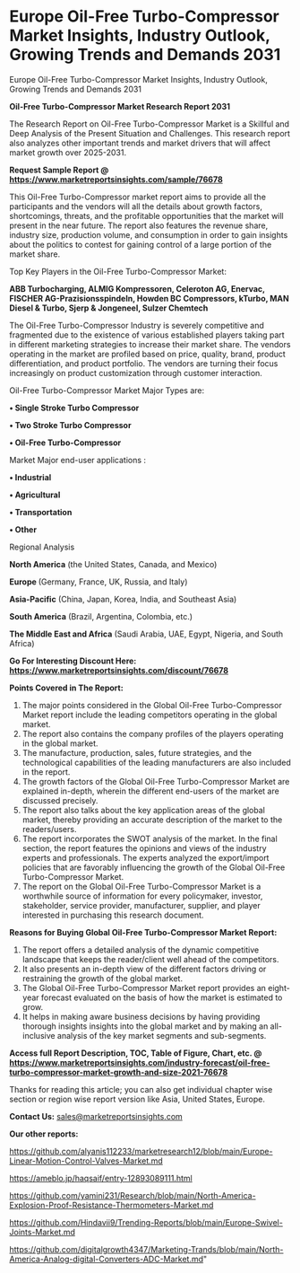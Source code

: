 # Europe Oil-Free Turbo-Compressor Market Insights, Industry Outlook, Growing Trends and Demands 2031
Europe Oil-Free Turbo-Compressor Market Insights, Industry Outlook, Growing Trends and Demands 2031

<strong>Oil-Free Turbo-Compressor Market Research Report 2031</strong>

The Research Report on Oil-Free Turbo-Compressor Market is a Skillful and Deep Analysis of the Present Situation and Challenges. This research report also analyzes other important trends and market drivers that will affect market growth over 2025-2031.

<strong>Request Sample Report @ <a href=https://www.marketreportsinsights.com/sample/76678>https://www.marketreportsinsights.com/sample/76678</a></strong>

This Oil-Free Turbo-Compressor market report aims to provide all the participants and the vendors will all the details about growth factors, shortcomings, threats, and the profitable opportunities that the market will present in the near future. The report also features the revenue share, industry size, production volume, and consumption in order to gain insights about the politics to contest for gaining control of a large portion of the market share.

Top Key Players in the Oil-Free Turbo-Compressor Market:

<strong>ABB Turbocharging, ALMIG Kompressoren, Celeroton AG, Enervac, FISCHER AG-Prazisionsspindeln, Howden BC Compressors, kTurbo, MAN Diesel & Turbo, Sjerp & Jongeneel, Sulzer Chemtech</strong>

The Oil-Free Turbo-Compressor Industry is severely competitive and fragmented due to the existence of various established players taking part in different marketing strategies to increase their market share. The vendors operating in the market are profiled based on price, quality, brand, product differentiation, and product portfolio. The vendors are turning their focus increasingly on product customization through customer interaction.

Oil-Free Turbo-Compressor Market Major Types are:

<strong>• Single Stroke Turbo Compressor

• Two Stroke Turbo Compressor

• Oil-Free Turbo-Compressor</strong>

Market Major end-user applications :

<strong>• Industrial

• Agricultural

• Transportation

• Other</strong>

Regional Analysis

</u><strong><b>North America</b></strong> (the United States, Canada, and Mexico)

<strong><b>Europe </b></strong>(Germany, France, UK, Russia, and Italy)

<strong><b>Asia-Pacific</b></strong> (China, Japan, Korea, India, and Southeast Asia)

<strong><b>South America</b></strong> (Brazil, Argentina, Colombia, etc.)

<strong><b>The Middle East and Africa</b></strong> (Saudi Arabia, UAE, Egypt, Nigeria, and South Africa)

<strong>Go For Interesting Discount Here: <a href=https://www.marketreportsinsights.com/discount/76678>https://www.marketreportsinsights.com/discount/76678</a></strong>

<strong>Points Covered in The Report:</strong>
<ol>
  <li>The major points considered in the Global Oil-Free Turbo-Compressor Market report include the leading competitors operating in the global market.</li>
  <li>The report also contains the company profiles of the players operating in the global market.</li>
  <li>The manufacture, production, sales, future strategies, and the technological capabilities of the leading manufacturers are also included in the report.</li>
  <li>The growth factors of the Global Oil-Free Turbo-Compressor Market are explained in-depth, wherein the different end-users of the market are discussed precisely.</li>
  <li>The report also talks about the key application areas of the global market, thereby providing an accurate description of the market to the readers/users.</li>
  <li>The report incorporates the SWOT analysis of the market. In the final section, the report features the opinions and views of the industry experts and professionals. The experts analyzed the export/import policies that are favorably influencing the growth of the Global Oil-Free Turbo-Compressor Market.</li>
  <li>The report on the Global Oil-Free Turbo-Compressor Market is a worthwhile source of information for every policymaker, investor, stakeholder, service provider, manufacturer, supplier, and player interested in purchasing this research document.</li>
</ol>
<strong>Reasons for Buying Global Oil-Free Turbo-Compressor Market Report:</strong>

<ol>
  <li>The report offers a detailed analysis of the dynamic competitive landscape that keeps the reader/client well ahead of the competitors.</li>
  <li>It also presents an in-depth view of the different factors driving or restraining the growth of the global market.</li>
  <li>The Global Oil-Free Turbo-Compressor Market report provides an eight-year forecast evaluated on the basis of how the market is estimated to grow.</li>
  <li>It helps in making aware business decisions by having providing thorough insights insights into the global market and by making an all-inclusive analysis of the key market segments and sub-segments.</li>
</ol>
<strong>Access full Report Description, TOC, Table of Figure, Chart, etc. @ <a href=https://www.marketreportsinsights.com/industry-forecast/oil-free-turbo-compressor-market-growth-and-size-2021-76678>https://www.marketreportsinsights.com/industry-forecast/oil-free-turbo-compressor-market-growth-and-size-2021-76678</a></strong>


Thanks for reading this article; you can also get individual chapter wise section or region wise report version like Asia, United States, Europe.

<strong>Contact Us:</strong>
sales@marketreportsinsights.com

<strong>Our other reports:</strong>

<a href=https://github.com/alyanis112233/marketresearch12/blob/main/Europe-Linear-Motion-Control-Valves-Market.md>https://github.com/alyanis112233/marketresearch12/blob/main/Europe-Linear-Motion-Control-Valves-Market.md</a>

<a href=https://ameblo.jp/haqsaif/entry-12893089111.html>https://ameblo.jp/haqsaif/entry-12893089111.html</a>

<a href=https://github.com/yamini231/Research/blob/main/North-America-Explosion-Proof-Resistance-Thermometers-Market.md>https://github.com/yamini231/Research/blob/main/North-America-Explosion-Proof-Resistance-Thermometers-Market.md</a>

<a href=https://github.com/Hindavii9/Trending-Reports/blob/main/Europe-Swivel-Joints-Market.md>https://github.com/Hindavii9/Trending-Reports/blob/main/Europe-Swivel-Joints-Market.md</a>

<a href=https://github.com/digitalgrowth4347/Marketing-Trands/blob/main/North-America-Analog-digital-Converters-ADC-Market.md>https://github.com/digitalgrowth4347/Marketing-Trands/blob/main/North-America-Analog-digital-Converters-ADC-Market.md</a>"
